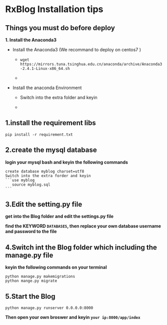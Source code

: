# RxBlog Installation tips

## Things you must do before deploy

**1. Install the Anaconda3**

- Install the Anaconda3 (We recommand to deploy on centos7 )
  - ```wget https://mirrors.tuna.tsinghua.edu.cn/anaconda/archive/Anaconda3-2.4.1-Linux-x86_64.sh```
  - ```bash Anaconda3-2.4.1-Linux-x86_64.sh

- Install the anaconda Environment

  - Switch into the extra folder and keyin
  - ```conda env create -f environment.ymal


## 1.install the requirement libs

    pip install -r requirement.txt
    
## 2.create the mysql database

**login your mysql bash and keyin the following commands**
    
    create database myblog charset=utf8
    Switch into the extra forder and keyin
    ```use myblog
       source myblog.sql
    ```

## 3.Edit the setting.py file

**get into the Blog folder and edit the settings.py file**

**find the KEYWORD ```DATABASES```, then replace your own database username and password to the file**
  
## 4.Switch int the Blog folder which including the manage.py file

**keyin the following commands on your terminal**

    python manage.py makemigrations
    python mange.py migrate

## 5.Start the Blog

    python manage.py runserver 0.0.0.0:8000
    
**Then open your own broswer and keyin ```your ip:8000/app/index```**
